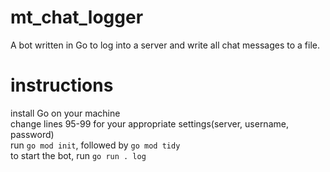 # mt_chat_logger

A bot written in Go to log into a server and write all chat messages to a file.

# instructions
install Go on your machine<br>
change lines 95-99 for your appropriate settings(server, username, password)<br>
run `go mod init`, followed by `go mod tidy`<br>
to start the bot, run `go run . log`
